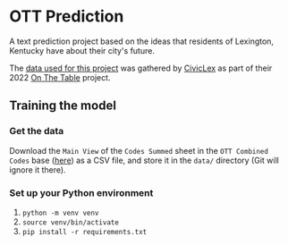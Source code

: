 # OTT Prediction

A text prediction project based on the ideas that residents of Lexington, Kentucky have about their city's future.

The [data used for this project](https://static1.squarespace.com/static/61819f627baf68009186fb50/t/62b236b49282122e7044db59/1655846584979/OTT+Posters+for+Website.pdf) was gathered by [CivicLex](https://www.civiclex.org/) as part of their 2022 [On The Table](https://www.ottlex.org/) project.

## Training the model
### Get the data
Download the `Main View` of the `Codes Summed` sheet in the `OTT Combined Codes` base ([here](https://airtable.com/appp6FXqZn3f9OqZ7/tblCEGDPjQRiqyFKE/viwuISWqMnfkhG1j1?blocks=hide)) as a CSV file, and store it in the `data/` directory (Git will ignore it there).

### Set up your Python environment
1. `python -m venv venv`
1. `source venv/bin/activate`
1. `pip install -r requirements.txt`
